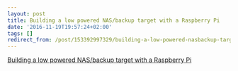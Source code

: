 ```yaml
---
layout: post
title: Building a low powered NAS/backup target with a Raspberry Pi
date: '2016-11-19T19:57:24+02:00'
tags: []
redirect_from: /post/153392997329/building-a-low-powered-nasbackup-target-with-a
---
```


[Building a low powered NAS/backup target with a Raspberry Pi](https://medium.com/@vpetersson/building-a-low-powered-nas-backup-target-with-a-raspberry-pi-98bb07802abb#.bffj5bnyu)
